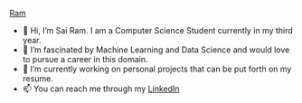 [Ram]()
- 👋 Hi, I’m Sai Ram. I am a Computer Science Student currently in my third year.
- 👀 I’m fascinated by Machine Learning and Data Science and would love to pursue a career in this domain.
- 🌱 I’m currently working on personal projects that can be put forth on my resume.
- 📫 You can reach me through my [LinkedIn](https://www.linkedin.com/in/am-ram/)
<!-- - 💞️ I’m looking to collaborate on ... -->


<!---
am-ram/am-ram is a ✨ special ✨ repository because its `README.md` (this file) appears on your GitHub profile.
You can click the Preview link to take a look at your changes.
--->
